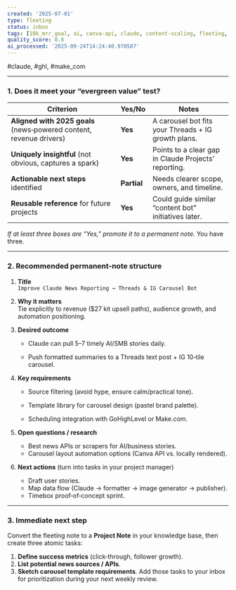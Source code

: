 ```yaml
---
created: '2025-07-01'
type: fleeting
status: inbox
tags: [10k_mrr_goal, ai, canva-api, claude, content-scaling, fleeting, ghl, inbox]
quality_score: 0.8
ai_processed: '2025-09-24T14:24:40.970587'
---
```



#claude, #ghl, #make_com

---
### 1. Does it meet your “evergreen value” test?

| Criterion                                                           | Yes/No      | Notes                                                |
| ------------------------------------------------------------------- | ----------- | ---------------------------------------------------- |
| **Aligned with 2025 goals** (news‑powered content, revenue drivers) | **Yes**     | A carousel bot fits your Threads + IG growth plans.  |
| **Uniquely insightful** (not obvious, captures a spark)             | **Yes**     | Points to a clear gap in Claude Projects’ reporting. |
| **Actionable next steps** identified                                | **Partial** | Needs clearer scope, owners, and timeline.           |
| **Reusable reference** for future projects                          | **Yes**     | Could guide similar “content bot” initiatives later. |
_If at least three boxes are “Yes,” promote it to a permanent note._ You have three.

---
### 2. Recommended permanent‑note structure

1. **Title**  
    `Improve Claude News Reporting → Threads & IG Carousel Bot`
    
2. **Why it matters**  
    Tie explicitly to revenue ($27 kit upsell paths), audience growth, and automation positioning.
    
3. **Desired outcome**
    
    - Claude can pull 5–7 timely AI/SMB stories daily.
        
    - Push formatted summaries to a Threads text post + IG 10‑tile carousel.
        
4. **Key requirements**
    
    - Source filtering (avoid hype, ensure calm/practical tone).
        
    - Template library for carousel design (pastel brand palette).
        
    - Scheduling integration with GoHighLevel or Make.com.
        
5. **Open questions / research**
    - Best news APIs or scrapers for AI/business stories.        
    - Carousel layout automation options (Canva API vs. locally rendered).
        
6. **Next actions** (turn into tasks in your project manager)
    - Draft user stories.
    - Map data flow (Claude → formatter → image generator → publisher).
    - Timebox proof‑of‑concept sprint.
---

### 3. Immediate next step

Convert the fleeting note to a **Project Note** in your knowledge base, then create three atomic tasks:
1. **Define success metrics** (click‑through, follower growth).
2. **List potential news sources / APIs**.
3. **Sketch carousel template requirements**.
Add those tasks to your inbox for prioritization during your next weekly review.